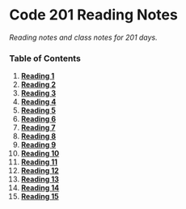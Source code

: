 # Code 201 Reading Notes
*Reading notes and class notes for 201 days.*

### Table of Contents
1. [**Reading 1**](class-01.md)
2. [**Reading 2**](class-02.md)
2. [**Reading 3**](class-03.md)
2. [**Reading 4**](class-04.md)
2. [**Reading 5**](class-05.md)
2. [**Reading 6**](class-06.md)
2. [**Reading 7**](class-07.md)
2. [**Reading 8**](class-08.md)
2. [**Reading 9**](class-09.md)
2. [**Reading 10**](class-10.md)
2. [**Reading 11**](class-11.md)
2. [**Reading 12**]()
2. [**Reading 13**]()
2. [**Reading 14**]()
2. [**Reading 15**]()


